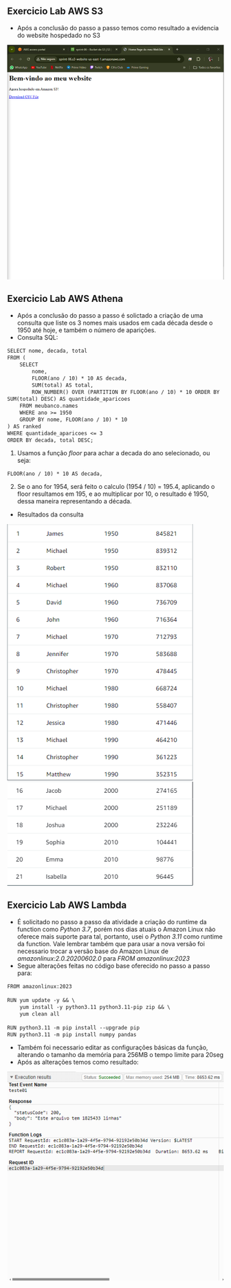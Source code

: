 ## Exercicio Lab AWS S3
- Após a conclusão do passo a passo temos como resultado a evidencia do website hospedado no S3
<img src="../evidencias/img/Atividade-AWS_S3.png">

## Exercicio Lab AWS Athena
- Após a conclusão do passo a passo é solictado a criação de uma consulta que liste os 3 nomes mais usados em cada década desde o 1950 até hoje, e também o número de aparições.
- Consulta SQL:
```
SELECT nome, decada, total
FROM (
    SELECT 
        nome, 
        FLOOR(ano / 10) * 10 AS decada, 
        SUM(total) AS total,
        ROW_NUMBER() OVER (PARTITION BY FLOOR(ano / 10) * 10 ORDER BY SUM(total) DESC) AS quantidade_aparicoes
    FROM meubanco.names
    WHERE ano >= 1950
    GROUP BY nome, FLOOR(ano / 10) * 10
) AS ranked
WHERE quantidade_aparicoes <= 3
ORDER BY decada, total DESC;
```
1. Usamos a função *floor* para achar a decada do ano selecionado, ou seja:
```
FLOOR(ano / 10) * 10 AS decada, 
```
2. Se o ano for 1954, será feito o calculo (1954 / 10) = 195.4, aplicando o floor resultamos em 195, e ao multiplicar por 10, o resultado é 1950, dessa maneira representando a década. 

- Resultados da consulta
<img src="../evidencias/img/Resultado_query_AWS-ATHENA.png">
<img src="../evidencias/img/Resultado_query_AWS-ATHENA-Parte02.png">

## Exercicio Lab AWS Lambda
- É solicitado no passo a passo da atividade a criação do runtime da function como *Python 3.7*, porém nos dias atuais o Amazon Linux não oferece mais suporte para tal, portanto, usei o *Python 3.11* como runtime da function. 
Vale lembrar também que para usar a nova versão foi necessario trocar a versão base do Amazon Linux de *amazonlinux:2.0.20200602.0* para *FROM amazonlinux:2023*
- Segue alterações feitas no código base oferecido no passo a passo para: 
```
FROM amazonlinux:2023

RUN yum update -y && \
    yum install -y python3.11 python3.11-pip zip && \
    yum clean all

RUN python3.11 -m pip install --upgrade pip
RUN python3.11 -m pip install numpy pandas
```
- Também foi necessario editar as configurações básicas da função, alterando o tamanho da memória para 256MB o tempo limite para 20seg
- Após as alterações temos como resultado: 
<img src="../evidencias/img/AWS_LAMBDA.png">

